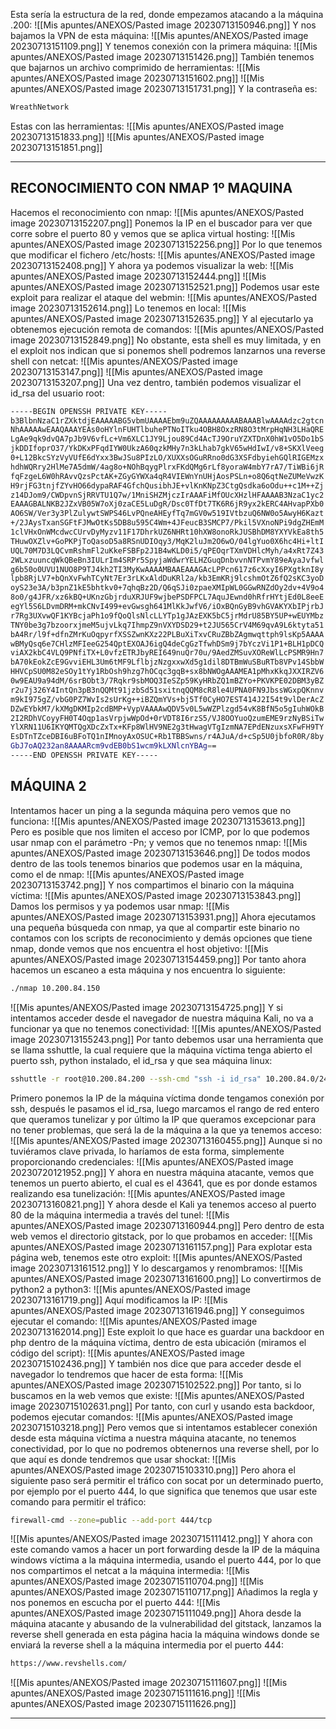 Esta sería la estructura de la red, donde empezamos atacando a la máquina .200:
![[Mis apuntes/ANEXOS/Pasted image 20230713150946.png]]
Y nos bajamos la VPN de esta máquina:
![[Mis apuntes/ANEXOS/Pasted image 20230713151109.png]]
Y tenemos conexión con la primera máquina:
![[Mis apuntes/ANEXOS/Pasted image 20230713151426.png]]
También tenemos que bajarnos un archivo comprimido de herramientas:
![[Mis apuntes/ANEXOS/Pasted image 20230713151602.png]]
![[Mis apuntes/ANEXOS/Pasted image 20230713151731.png]]
Y la contraseña es:
```bash
WreathNetwork
```
Estas con las herramientas:
![[Mis apuntes/ANEXOS/Pasted image 20230713151833.png]]
![[Mis apuntes/ANEXOS/Pasted image 20230713151851.png]]

-----------------------------

## RECONOCIMIENTO CON NMAP 1º MAQUINA

Hacemos el reconocimiento con nmap:
![[Mis apuntes/ANEXOS/Pasted image 20230713152207.png]]
Ponemos la IP en el buscador para ver que corre sobre el puerto 80 y vemos que se aplica virtual hosting:
![[Mis apuntes/ANEXOS/Pasted image 20230713152256.png]]
Por lo que tenemos que modificar el fichero /etc/hosts:
![[Mis apuntes/ANEXOS/Pasted image 20230713152408.png]]
Y ahora ya podemos visualizar la web:
![[Mis apuntes/ANEXOS/Pasted image 20230713152444.png]]
![[Mis apuntes/ANEXOS/Pasted image 20230713152521.png]]
Podemos usar este exploit para realizar el ataque del webmin:
![[Mis apuntes/ANEXOS/Pasted image 20230713152614.png]]
Lo tenemos en local:
![[Mis apuntes/ANEXOS/Pasted image 20230713152635.png]]
Y al ejecutarlo ya obtenemos ejecución remota de comandos:
![[Mis apuntes/ANEXOS/Pasted image 20230713152849.png]]
No obstante, esta shell es muy limitada, y en el exploit nos indican que si ponemos shell podremos lanzarnos una reverse shell con netcat:
![[Mis apuntes/ANEXOS/Pasted image 20230713153147.png]]
![[Mis apuntes/ANEXOS/Pasted image 20230713153207.png]]
Una vez dentro, también podemos visualizar el id_rsa del usuario root:
```bash
-----BEGIN OPENSSH PRIVATE KEY-----
b3BlbnNzaC1rZXktdjEAAAAABG5vbmUAAAAEbm9uZQAAAAAAAAABAAABlwAAAAdzc2gtcn
NhAAAAAwEAAQAAAYEAs0oHYlnFUHTlbuhePTNoITku4OBH8OxzRN8O3tMrpHqNH3LHaQRE
LgAe9qk9dvQA7pJb9V6vfLc+Vm6XLC1JY9Ljou89Cd4AcTJ9OruYZXTDnX0hW1vO5Do1bS
jkDDIfoprO37/YkDKxPFqdIYW0UkzA60qzkMHy7n3kLhab7gkV65wHdIwI/v8+SKXlVeeg
0+L12BkcSYzVyVUfE6dYxx3BwJSu8PIzLO/XUXXsOGuRRno0dG3XSFdbyiehGQlRIGEMzx
hdhWQRry2HlMe7A5dmW/4ag8o+NOhBqygPlrxFKdQMg6rLf8yoraW4mbY7rA7/TiWBi6jR
fqFzgeL6W0hRAvvQzsPctAK+ZGyGYWXa4qR4VIEWnYnUHjAosPSLn+o8Q6qtNeZUMeVwzK
H9rjFG3tnjfZYvHO66dypaRAF4GfchQusibhJE+vlKnKNpZ3CtgQsdka6oOdu++c1M++Zj
z14DJom9/CWDpvnSjRRVTU1Q7w/1MniSHZMjczIrAAAFiMfOUcXHzlHFAAAAB3NzaC1yc2
EAAAGBALNKB2JZxVB05W7oXj0zaCE5LuDgR/Dsc0TfDt7TK6R6jR9yx2kERC4AHvapPXb0
AO6SW/Ver3y3PlZulywtSWPS46LvPQneAHEyfTq7mGV0w519IVtbzuQ6NW0o5AwyH6Kazt
+/2JAysTxanSGFtFJMwOtKs5DB8u595C4Wm+4JFeucB3SMCP7/Pkil5VXnoNPi9dgZHEmM
1clVHxOnWMcdwcCUrvDyMyzv11F17DhrkUZ6NHRt10hXW8onoRkJUSBhDM8YXYVkEa8th5
THuwOXZlv+GoPKPjToQasoD5a8RSnUDIOqy3/MqK2luJm2O6wO/04lgYuo0X6hc4Hi+ltI
UQL70M7D3LQCvmRshmFl2uKkeFSBFp2J1B4wKLD0i5/qPEOqrTXmVDHlcMyh/a4xRt7Z43
2WLxzuuncqWkQBeBn3IULrIm4SRPr5SpyjaWdwrYELHZGuqDnbvvnNTPvmY89eAyaJvfwl
g6b50o0UVU1NUO8P9TJ4kh2TI3MyKwAAAAMBAAEAAAGAcLPPcn617z6cXxyI6PXgtknI8y
lpb8RjLV7+bQnXvFwhTCyNt7Er3rLKxAldDuKRl2a/kb3EmKRj9lcshmOtZ6fQ2sKC3yoD
oyS23e3A/b3pnZ1kE5bhtkv0+7qhqBz2D/Q6qSJi0zpaeXMIpWL0GGwRNZdOy2dv+4V9o4
8o0/g4JFR/xz6kBQ+UKnzGbjrduXRJUF9wjbePSDFPCL7AquJEwnd0hRfrHYtjEd0L8eeE
egYl5S6LDvmDRM+mkCNvI499+evGwsgh641MlKkJwfV6/iOxBQnGyB9vhGVAKYXbIPjrbJ
r7Rg3UXvwQF1KYBcjaPh1o9fQoQlsNlcLLYTp1gJAzEXK5bC5jrMdrU85BY5UP+wEUYMbz
TNY0be3g7bzoorxjmeM5ujvLkq7IhmpZ9nVXYDSD29+t2JU565CrV4M69qvA9L6ktyta51
bA4Rr/l9f+dfnZMrKuOqpyrfXSSZwnKXz22PLBuXiTxvCRuZBbZAgmwqttph9lsKp5AAAA
wBMyQsq6e7CHlzMFIeeG254QptEXOAJ6igQ4deCgGzTfwhDSm9j7bYczVi1P1+BLH1pDCQ
viAX2kbC4VLQ9PNfiTX+L0vfzETRJbyREI649nuQr70u/9AedZMSuvXOReWlLcPSMR9Hn7
bA70kEokZcE9GvviEHL3Um6tMF9LflbjzNzgxxwXd5g1dil8DTBmWuSBuRTb8VPv14SbbW
HHVCpSU0M82eSOy1tYy1RbOsh9hzg7hOCqc3gqB+sx8bNWOgAAAMEA1pMhxKkqJXXIRZV6
0w9EAU9a94dM/6srBObt3/7Rqkr9sbMOQ3IeSZp59KyHRbZQ1mBZYo+PKVKPE02DBM3yBZ
r2u7j326Y4IntQn3pB3nQQMt91jzbSd51sxitnqQQM8cR8le4UPNA0FN9JbssWGxpQKnnv
m9kI975gZ/vbG0PZ7WvIs2sUrKg++iBZQmYVs+bj5Tf0CyHO7EST414J2I54t9vlDerAcZ
DZwEYbkM7/kXMgDKMIp2cdBMP+VypVAAAAwQDV5v0L5wWZPlzgd54vK8BfN5o5gIuhWOkB
2I2RDhVCoyyFH0T4Oqp1asVrpjwWpOd+0rVDT8I6rzS5/VJ8OOYuoQzumEME9rzNyBSiTw
YlXRN11U6IKYQMTQgXDcZxTx+KFp8WlHV9NE2g3tHwagVTgIzmNA7EPdENzuxsXFwFH9TY
EsDTnTZceDBI6uBFoTQ1nIMnoyAxOSUC+Rb1TBBSwns/r4AJuA/d+cSp5U0jbfoR0R/8by
GbJ7oAQ232an8AAAARcm9vdEB0bS1wcm9kLXNlcnYBAg==
-----END OPENSSH PRIVATE KEY-----
```
## MÁQUINA 2
Intentamos hacer un ping a la segunda máquina pero vemos que no funciona:
![[Mis apuntes/ANEXOS/Pasted image 20230713153613.png]]
Pero es posible que nos limiten el acceso por ICMP, por lo que podemos usar nmap con el parámetro -Pn; y vemos que no tenemos nmap:
![[Mis apuntes/ANEXOS/Pasted image 20230713153646.png]]
De todos modos dentro de las tools tenemos binarios que podemos usar en la máquina, como el de nmap:
![[Mis apuntes/ANEXOS/Pasted image 20230713153742.png]]
Y nos compartimos el binario con la máquina víctima:
![[Mis apuntes/ANEXOS/Pasted image 20230713153843.png]]
Damos los permisos y ya podemos usar nmap:
![[Mis apuntes/ANEXOS/Pasted image 20230713153931.png]]
Ahora ejecutamos una pequeña búsqueda con nmap, ya que al compartir este binario no contamos con los scripts de reconocimiento y demás opciones que tiene nmap, donde vemos que nos encuentra el host objetivo:
![[Mis apuntes/ANEXOS/Pasted image 20230713154459.png]]
Por tanto ahora hacemos un escaneo a esta máquina y nos encuentra lo siguiente:
```bash
./nmap 10.200.84.150
```
![[Mis apuntes/ANEXOS/Pasted image 20230713154725.png]]
Y si intentamos acceder desde el navegador de nuestra máquina Kali, no va a funcionar ya que no tenemos conectividad:
![[Mis apuntes/ANEXOS/Pasted image 20230713155243.png]]
Por tanto debemos usar una herramienta que se llama sshuttle, la cual requiere que la máquina víctima tenga abierto el puerto ssh, python instalado, el id_rsa y que sea máquina linux:
```bash
sshuttle -r root@10.200.84.200 --ssh-cmd "ssh -i id_rsa" 10.200.84.0/24 -x 10.200.84.200
```
Primero ponemos la IP de la máquina víctima donde tengamos conexión por ssh, después le pasamos el id_rsa, luego marcamos el rango de red entero que queramos tunelizar y por último la IP que queramos excepcionar para no tener problemas, que será la de la máquina a la que ya tenemos acceso:
![[Mis apuntes/ANEXOS/Pasted image 20230713160455.png]]
Aunque si no tuviéramos clave privada, lo haríamos de esta forma, simplemente proporcionando credenciales:
![[Mis apuntes/ANEXOS/Pasted image 20230720121952.png]]
Y ahora en nuestra máquina atacante, vemos que tenemos un puerto abierto, el cual es el 43641, que es por donde estamos realizando esa tunelización:
![[Mis apuntes/ANEXOS/Pasted image 20230713160821.png]]
Y ahora desde el Kali ya tenemos acceso al puerto 80 de la máquina intermedia a través del tunel:
![[Mis apuntes/ANEXOS/Pasted image 20230713160944.png]]
Pero dentro de esta web vemos el directorio gitstack, por lo que probamos en acceder:
![[Mis apuntes/ANEXOS/Pasted image 20230713161157.png]]
Para explotar esta página web, tenemos este otro exploit:
![[Mis apuntes/ANEXOS/Pasted image 20230713161512.png]]
Y lo descargamos y renombramos:
![[Mis apuntes/ANEXOS/Pasted image 20230713161600.png]]
Lo convertirmos de python2 a python3:
![[Mis apuntes/ANEXOS/Pasted image 20230713161719.png]]
Aquí modificamos la IP:
![[Mis apuntes/ANEXOS/Pasted image 20230713161946.png]]
Y conseguimos ejecutar el comando:
![[Mis apuntes/ANEXOS/Pasted image 20230713162014.png]]
Este exploit lo que hace es guardar una backdoor en php dentro de la máquina víctima, dentro de esta ubicación (miramos el código del script):
![[Mis apuntes/ANEXOS/Pasted image 20230715102436.png]]
Y también nos dice que para acceder desde el navegador lo tendremos que hacer de esta forma:
![[Mis apuntes/ANEXOS/Pasted image 20230715102522.png]]
Por tanto, si lo buscamos en la web vemos que existe:
![[Mis apuntes/ANEXOS/Pasted image 20230715102631.png]]
Por tanto, con curl y usando esta backdoor, podemos ejecutar comandos:
![[Mis apuntes/ANEXOS/Pasted image 20230715103218.png]]
Pero vemos que si intentamos establecer conexión desde esta máquina víctima a nuestra máquina atacante, no tenemos conectividad, por lo que no podremos obtenernos una reverse shell, por lo que aquí es donde tendremos que usar shockat:
![[Mis apuntes/ANEXOS/Pasted image 20230715103310.png]]
Pero ahora el siguiente paso será permitir el tráfico con socat por un determinado puerto, por ejemplo por el puerto 444, lo que significa que tenemos que usar este comando para permitir el tráfico:
```bash
firewall-cmd --zone=public --add-port 444/tcp
```
![[Mis apuntes/ANEXOS/Pasted image 20230715111412.png]]
Y ahora con este comando vamos a hacer un port forwarding desde la IP de la máquina windows víctima a la máquina intermedia, usando el puerto  444, por lo que nos compartimos el netcat a la máquina intermedia:
![[Mis apuntes/ANEXOS/Pasted image 20230715110704.png]]
![[Mis apuntes/ANEXOS/Pasted image 20230715110717.png]]
Añadimos la regla y nos ponemos en escucha por el puerto 444:
![[Mis apuntes/ANEXOS/Pasted image 20230715111049.png]]
Ahora desde la máquina atacante y abusando de la vulnerabilidad del gitstack, lanzamos la reverse shell generada en esta página hacia la máquina windows donde se enviará la reverse shell a la máquina intermedia por el puerto 444:
```bash
https://www.revshells.com/
```
![[Mis apuntes/ANEXOS/Pasted image 20230715111607.png]]
![[Mis apuntes/ANEXOS/Pasted image 20230715111616.png]]
![[Mis apuntes/ANEXOS/Pasted image 20230715111626.png]]








-------------
